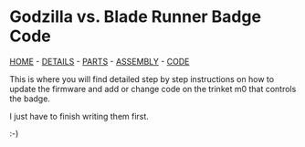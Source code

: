 # Godzilla vs. Blade Runner Badge Code

[HOME](/) - [DETAILS](3kbadge_details.md) - [PARTS](3kbadge_components.md) - [ASSEMBLY](3kbadge_assembly.md) - [CODE](3kbadge_code.md)

This is where you will find detailed step by step instructions on how to update the firmware and add or change code on the trinket m0 that controls the badge.

I just have to finish writing them first.

:-)
